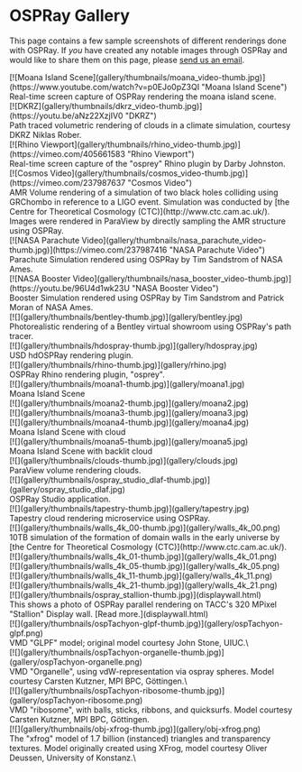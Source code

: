 OSPRay Gallery
==============

This page contains a few sample screenshots of different renderings done
with OSPRay. If *you* have created any notable images through OSPRay
and would like to share them on this page, please [send us an
email](mailto:ospray@googlegroups.com).

<div class="gallery">

<div class="exhibit">
[![Moana Island Scene](gallery/thumbnails/moana_video-thumb.jpg)](https://www.youtube.com/watch?v=p0EJo0pZ3QI "Moana Island Scene")
<div class="caption">
Real-time screen capture of OSPRay rendering the moana island scene.
</div>
</div>

<div class="exhibit">
[![DKRZ](gallery/thumbnails/dkrz_video-thumb.jpg)](https://youtu.be/aNz22XzjIV0 "DKRZ")
<div class="caption">
Path traced volumetric rendering of clouds in a climate simulation, courtesy DKRZ Niklas Rober.
</div>
</div>

<div class="exhibit">
[![Rhino Viewport](gallery/thumbnails/rhino_video-thumb.jpg)](https://vimeo.com/405661583 "Rhino Viewport")
<div class="caption">
Real-time screen capture of the "osprey" Rhino plugin by Darby Johnston.
</div>
</div>

<div class="exhibit">
[![Cosmos Video](gallery/thumbnails/cosmos_video-thumb.jpg)](https://vimeo.com/237987637 "Cosmos Video")
<div class="caption">
AMR Volume rendering of a simulation of two black holes colliding using GRChombo in reference to a LIGO event.  Simulation was conducted by
[the Centre for Theoretical Cosmology (CTC)](http://www.ctc.cam.ac.uk/).  Images were 
rendered in ParaView by directly sampling the AMR structure using OSPRay.
</div>
</div>

<div class="exhibit">
[![NASA Parachute Video](gallery/thumbnails/nasa_parachute_video-thumb.jpg)](https://vimeo.com/237987416 "NASA Parachute Video")
<div class="caption">
Parachute Simulation rendered using OSPRay by Tim Sandstrom of NASA Ames.
</div>
</div>

<div class="exhibit">
[![NASA Booster Video](gallery/thumbnails/nasa_booster_video-thumb.jpg)](https://youtu.be/96U4d1wk23U "NASA Booster Video")
<div class="caption">
Booster Simulation rendered using OSPRay by Tim Sandstrom and Patrick Moran of NASA Ames.
</div>
</div>

<div class="exhibit">
[![](gallery/thumbnails/bentley-thumb.jpg)](gallery/bentley.jpg)
<div class="caption">
Photorealistic rendering of a Bentley virtual showroom using OSPRay's path tracer.
</div>
</div>

<div class="exhibit">
[![](gallery/thumbnails/hdospray-thumb.jpg)](gallery/hdospray.jpg)
<div class="caption">
USD hdOSPRay rendering plugin.
</div>
</div>

<div class="exhibit">
[![](gallery/thumbnails/rhino-thumb.jpg)](gallery/rhino.jpg)
<div class="caption">
OSPRay Rhino rendering plugin, "osprey".
</div>
</div>

<div class="exhibit">
[![](gallery/thumbnails/moana1-thumb.jpg)](gallery/moana1.jpg)
<div class="caption">
Moana Island Scene
</div>
</div>

<div class="exhibit">
[![](gallery/thumbnails/moana2-thumb.jpg)](gallery/moana2.jpg)
<div class="caption">
</div>
</div>

<div class="exhibit">
[![](gallery/thumbnails/moana3-thumb.jpg)](gallery/moana3.jpg)
<div class="caption">
</div>
</div>

<div class="exhibit">
[![](gallery/thumbnails/moana4-thumb.jpg)](gallery/moana4.jpg)
<div class="caption">
Moana Island Scene with cloud
</div>
</div>

<div class="exhibit">
[![](gallery/thumbnails/moana5-thumb.jpg)](gallery/moana5.jpg)
<div class="caption">
Moana Island Scene with backlit cloud
</div>
</div>

<div class="exhibit">
[![](gallery/thumbnails/clouds-thumb.jpg)](gallery/clouds.jpg)
<div class="caption">
ParaView volume rendering clouds.
</div>
</div>

<div class="exhibit">
[![](gallery/thumbnails/ospray_studio_dlaf-thumb.jpg)](gallery/ospray_studio_dlaf.jpg)
<div class="caption">
OSPRay Studio application.
</div>
</div>

<div class="exhibit">
[![](gallery/thumbnails/tapestry-thumb.jpg)](gallery/tapestry.jpg)
<div class="caption">
Tapestry cloud rendering microservice using OSPRay.
</div>
</div>

<div class="exhibit">
[![](gallery/thumbnails/walls_4k_00-thumb.jpg)](gallery/walls_4k_00.png)
<div class="caption">
10TB simulation of the formation of domain walls in the early universe by
[the Centre for Theoretical Cosmology (CTC)](http://www.ctc.cam.ac.uk/).
</div>
</div>

<div class="exhibit">
[![](gallery/thumbnails/walls_4k_01-thumb.jpg)](gallery/walls_4k_01.png)
<div class="caption">
</div>
</div>

<div class="exhibit">
[![](gallery/thumbnails/walls_4k_05-thumb.jpg)](gallery/walls_4k_05.png)
<div class="caption">
</div>
</div>

<div class="exhibit">
[![](gallery/thumbnails/walls_4k_11-thumb.jpg)](gallery/walls_4k_11.png)
<div class="caption">
</div>
</div>

<div class="exhibit">
[![](gallery/thumbnails/walls_4k_21-thumb.jpg)](gallery/walls_4k_21.png)
<div class="caption">
</div>
</div>

<div class="exhibit">
[![](gallery/thumbnails/ospray_stallion-thumb.jpg)](displaywall.html)
<div class="caption">
This shows a photo of OSPRay parallel rendering on TACC's 320 MPixel
"Stallion" Display wall.  [Read more.](displaywall.html)
</div>
</div>

<div class="exhibit">
[![](gallery/thumbnails/ospTachyon-glpf-thumb.jpg)](gallery/ospTachyon-glpf.png)
<div class="caption">
VMD "GLPF" model; original model courtesy John Stone, UIUC.\
</div>
</div>

<div class="exhibit">
[![](gallery/thumbnails/ospTachyon-organelle-thumb.jpg)](gallery/ospTachyon-organelle.png)
<div class="caption">
VMD "Organelle", using vdW-representation via ospray spheres. Model
courtesy Carsten Kutzner, MPI BPC, Göttingen.\
</div>
</div>

<div class="exhibit">
[![](gallery/thumbnails/ospTachyon-ribosome-thumb.jpg)](gallery/ospTachyon-ribosome.png)
<div class="caption">
VMD "ribosome", with balls, sticks, ribbons, and quicksurfs. Model
courtesy Carsten Kutzner, MPI BPC, Göttingen.
</div>
</div>

<div class="exhibit">
[![](gallery/thumbnails/obj-xfrog-thumb.jpg)](gallery/obj-xfrog.png)
<div class="caption">
The "xfrog" model of 1.7 billion (instanced) triangles and transparency
textures. Model originally created using XFrog, model courtesy Oliver
Deussen, University of Konstanz.\
</div>
</div>

</div>
